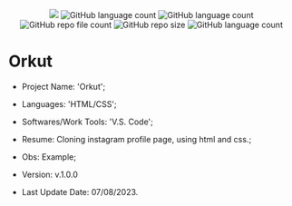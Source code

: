 <p align="center">
  <img src="http://img.shields.io/static/v1?label=STATUS&message=Concluded&color=blue&style=flat"/>
  <img alt="GitHub language count" src="https://img.shields.io/github/languages/count/Rafa-KozAnd/Orkut">
  <img alt="GitHub language count" src="https://img.shields.io/github/languages/top/Rafa-KozAnd/Orkut">
  <img alt="GitHub repo file count" src="https://img.shields.io/github/directory-file-count/Rafa-KozAnd/Orkut">
  <img alt="GitHub repo size" src="https://img.shields.io/github/repo-size/Rafa-KozAnd/Orkut">
  <img alt="GitHub language count" src="https://img.shields.io/github/license/Rafa-KozAnd/Orkut">
</p>

# Orkut

- Project Name: 'Orkut';
- Languages: 'HTML/CSS';
- Softwares/Work Tools: 'V.S. Code';
- Resume: Cloning instagram profile page, using html and css.;
- Obs: Example;
- Version: v.1.0.0

- Last Update Date: 07/08/2023.
